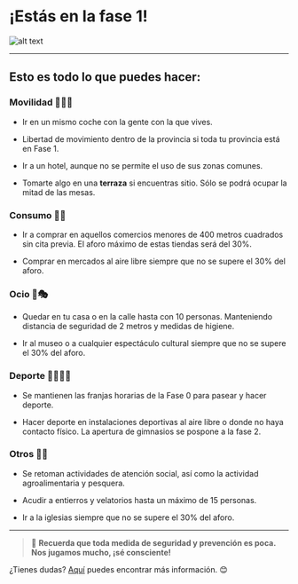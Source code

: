 # __¡Estás en la fase 1!__

![alt text](https://media.giphy.com/media/xkPHxNovTxZVS/giphy.gif "Federer 1")

---


## Esto es todo lo que puedes hacer:


### Movilidad 🚗🚶‍♀️

- Ir en un mismo coche con la gente con la que vives.

- Libertad de movimiento dentro de la provincia si toda tu provincia está en Fase 1.

- Ir a un hotel, aunque no se permite el uso de sus zonas comunes.

- Tomarte algo en una **terraza** si encuentras sitio. Sólo se podrá ocupar la mitad de las mesas.

### Consumo 🛒🍒

- Ir a comprar en aquellos comercios menores de 400 metros cuadrados sin cita previa. El aforo máximo de estas tiendas será del 30%.

- Comprar en mercados al aire libre siempre que no se supere el 30% del aforo.

### Ocio 🍺🎭

- Quedar en tu casa o en la calle hasta con 10 personas. Manteniendo distancia de seguridad de 2 metros y medidas de higiene.

- Ir al museo o a cualquier espectáculo cultural siempre que no se supere el 30% del aforo.


### Deporte 🚴‍♀️🏃‍♀️

- Se mantienen las franjas horarias de la Fase 0 para pasear y hacer deporte.

- Hacer deporte en instalaciones deportivas al aire libre o donde no haya contacto físico. La apertura de gimnasios se pospone a la fase 2.


### Otros 🤖🚀

- Se retoman actividades de atención social, así como la actividad agroalimentaria y pesquera.

- Acudir a entierros y velatorios hasta un máximo de 15 personas.

- Ir a la iglesias siempre que no se supere el 30% del aforo.

---

> 🚧 **Recuerda que toda medida de seguridad y prevención es poca. Nos jugamos mucho, ¡sé consciente!**

¿Tienes dudas? [Aquí](https://elpais.com/sociedad/2020-05-08/que-cosas-puedo-hacer-si-mi-provincia-entra-en-la-fase-1-de-la-desescalada.html) puedes encontrar más información. 😊